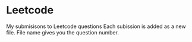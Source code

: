 # Leetcode
My submisisons to Leetcode questions
Each subission is added as a new file. File name gives you the question number.
